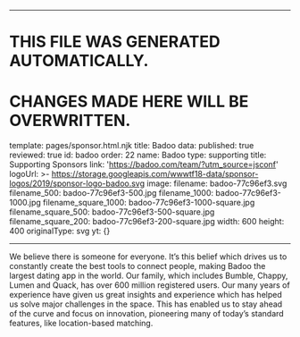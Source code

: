 ----

# THIS FILE WAS GENERATED AUTOMATICALLY.
# CHANGES MADE HERE WILL BE OVERWRITTEN.

template: pages/sponsor.html.njk
title: Badoo
data:
  published: true
  reviewed: true
  id: badoo
  order: 22
  name: Badoo
  type: supporting
  title: Supporting Sponsors
  link: 'https://badoo.com/team/?utm_source=jsconf'
  logoUrl: >-
    https://storage.googleapis.com/wwwtf18-data/sponsor-logos/2019/sponsor-logo-badoo.svg
  image:
    filename: badoo-77c96ef3.svg
    filename_500: badoo-77c96ef3-500.jpg
    filename_1000: badoo-77c96ef3-1000.jpg
    filename_square_1000: badoo-77c96ef3-1000-square.jpg
    filename_square_500: badoo-77c96ef3-500-square.jpg
    filename_square_200: badoo-77c96ef3-200-square.jpg
    width: 600
    height: 400
    originalType: svg
yt: {}

----

We believe there is someone for everyone. It’s this belief which drives us to
constantly create the best tools to connect people, making Badoo the largest
dating app in the world. Our family, which includes Bumble, Chappy, Lumen and
Quack, has over 600 million registered users. Our many years of experience have
given us great insights and experience which has helped us solve major
challenges in the space. This has enabled us to stay ahead of the curve and
focus on innovation, pioneering many of today’s standard features, like
location-based matching.